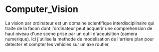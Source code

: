 # Computer_Vision
La vision par ordinateur est un domaine scientifique interdisciplinaire qui traite de la facon dont l'ordinateur peut acquerir une comprehension de haut niveau d'une scene prise par un outil d'acquisition (camera numerique). Ici j'utilise la methode de modelisation de l'arriere plan pour detecter et compter les vehicles sur un axe routier.
